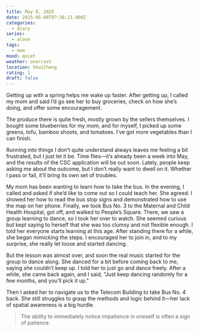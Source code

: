 ```yaml
---
title: May 8, 2025
date: 2025-05-08T07:36:21.000Z
categories:
  - diary
series:
  - alone
tags:
  - mom
mood: quiet
weather: overcast
location: ShuiCheng
rating: 1
draft: false
---
```


Getting up with a spring helps me wake up faster. After getting up, I called my mom and said I’d go see her to buy groceries, check on how she’s doing, and offer some encouragement.

The produce there is quite fresh, mostly grown by the sellers themselves. I bought some blueberries for my mom, and for myself, I picked up some greens, tofu, bamboo shoots, and tomatoes. I’ve got more vegetables than I can finish.

Running into things I don’t quite understand always leaves me feeling a bit frustrated, but I just let it be. Time flies—it’s already been a week into May, and the results of the CSC application will be out soon. Lately, people keep asking me about the outcome, but I don’t really want to dwell on it. Whether I pass or fail, it’ll bring its own set of troubles.

My mom has been wanting to learn how to take the bus. In the evening, I called and asked if she’d like to come out so I could teach her. She agreed. I showed her how to read the bus stop signs and demonstrated how to use the map on her phone. Finally, we took Bus No. 3 to the Maternal and Child Health Hospital, got off, and walked to People’s Square. There, we saw a group learning to dance, so I took her over to watch. She seemed curious but kept saying to herself that she was too clumsy and not flexible enough. I told her everyone starts learning at this age. After standing there for a while, she began mimicking the steps. I encouraged her to join in, and to my surprise, she really let loose and started dancing.

But the lesson was almost over, and soon the real music started for the group to dance along. She danced for a bit before coming back to me, saying she couldn’t keep up. I told her to just go and dance freely. After a while, she came back again, and I said, "Just keep dancing randomly for a few months, and you’ll pick it up."

Then I asked her to navigate us to the Telecom Building to take Bus No. 4 back. She still struggles to grasp the methods and logic behind it—her lack of spatial awareness is a big hurdle.

> The ability to immediately notice impatience in oneself is often a sign of patience. 